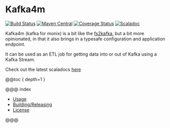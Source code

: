 Kafka4m
======
[![Build Status](https://travis-ci.org/aaronp/kafka4m.svg?branch=master)](https://travis-ci.org/aaronp/kafka4m)
[![Maven Central](https://maven-badges.herokuapp.com/maven-central/com.github.aaronp/kafka4m_2.12/badge.png)](https://maven-badges.herokuapp.com/maven-central/com.github.aaronp/kafka4m_2.12)
[![Coverage Status](https://coveralls.io/repos/github/aaronp/kafka4m/badge.svg?branch=master)](https://coveralls.io/github/aaronp/kafka4m?branch=master)
[![Scaladoc](https://javadoc-badge.appspot.com/com.github.aaronp/kafka4m_2.12.svg?label=scaladoc)](https://javadoc-badge.appspot.com/com.github.aaronp/kafka4m_2.12)

Kafka4m (kafka for monix) is a bit like the [fs2kafka](https://ovotech.github.io/fs2-kafka/), but a bit more opinionated, in that it also brings in a typesafe configuration and application endpoint.

It can be used as an ETL job for getting data into or out of Kafka using a Kafka Stream. 

Check out the latest scaladocs [here](https://aaronp.github.io/kafka4m/api/latest/kafka4m/index.html)

@@toc { depth=1 }

@@@ index

* [Usage](usage.md)
* [Building/Releasing](building.md)
* [License](license.md)

@@@

